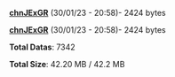 [**chnJExGR**](/data/chnJExGR.txt) (30/01/23 - 20:58)- 2424 bytes

[**chnJExGR**](/data/chnJExGR.txt) (30/01/23 - 20:58)- 2424 bytes

**Total Datas**: 7342

**Total Size**: 42.20 MB / 42.2 MB